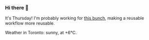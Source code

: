 ### Hi there :wave:

It's Thursday! I'm probably working for [this bunch](https://github.com/kohofinancial), making a reusable workflow more reusable.

Weather in Toronto: sunny, at +6°C.
